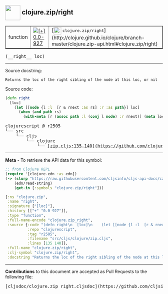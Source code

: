 ## <img width="48px" valign="middle" src="http://i.imgur.com/Hi20huC.png"> clojure.zip/right

 <table border="1">
<tr>

<td>function</td>
<td><a href="https://github.com/cljsinfo/cljs-api-docs/tree/0.0-927"><img valign="middle" alt="[+] 0.0-927" src="https://img.shields.io/badge/+-0.0--927-lightgrey.svg"></a> </td>
<td>
[<img height="24px" valign="middle" src="http://i.imgur.com/1GjPKvB.png"> <samp>clojure.zip/right</samp>](http://clojure.github.io/clojure/branch-master/clojure.zip-api.html#clojure.zip/right)
</td>
</tr>
</table>

 <samp>
(__right__ loc)<br>
</samp>

---




Source docstring:

```
Returns the loc of the right sibling of the node at this loc, or nil
```

Source code:

```clj
(defn right
  [loc]
    (let [[node {l :l  [r & rnext :as rs] :r :as path}] loc]
      (when (and path rs)
        (with-meta [r (assoc path :l (conj l node) :r rnext)] (meta loc)))))
```

 <pre>
clojurescript @ r2505
└── src
    └── cljs
        └── clojure
            └── <ins>[zip.cljs:135-140](https://github.com/clojure/clojurescript/blob/r2505/src/cljs/clojure/zip.cljs#L135-L140)</ins>
</pre>


---

__Meta__ - To retrieve the API data for this symbol:

```clj
;; from Clojure REPL
(require '[clojure.edn :as edn])
(-> (slurp "https://raw.githubusercontent.com/cljsinfo/cljs-api-docs/catalog/cljs-api.edn")
    (edn/read-string)
    (get-in [:symbols "clojure.zip/right"]))
```

```clj
{:ns "clojure.zip",
 :name "right",
 :signature ["[loc]"],
 :history [["+" "0.0-927"]],
 :type "function",
 :full-name-encode "clojure.zip_right",
 :source {:code "(defn right\n  [loc]\n    (let [[node {l :l  [r & rnext :as rs] :r :as path}] loc]\n      (when (and path rs)\n        (with-meta [r (assoc path :l (conj l node) :r rnext)] (meta loc)))))",
          :repo "clojurescript",
          :tag "r2505",
          :filename "src/cljs/clojure/zip.cljs",
          :lines [135 140]},
 :full-name "clojure.zip/right",
 :clj-symbol "clojure.zip/right",
 :docstring "Returns the loc of the right sibling of the node at this loc, or nil"}

```

---

__Contributions__ to this document are accepted as Pull Requests to the following file:

 <pre>
[cljsdoc/clojure.zip_right.cljsdoc](https://github.com/cljsinfo/cljs-api-docs/blob/master/cljsdoc/clojure.zip_right.cljsdoc)
</pre>


